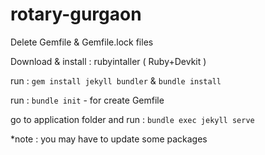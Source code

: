 # rotary-gurgaon

Delete Gemfile & Gemfile.lock files

Download & install : rubyintaller ( Ruby+Devkit )

run : `gem install jekyll bundler` & `bundle install`

run : `bundle init` - for create Gemfile

go to application folder and run : `bundle exec jekyll serve`

*note : you may have to update some packages
